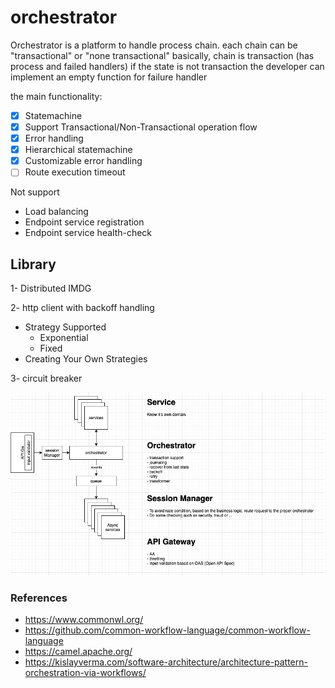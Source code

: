 # orchestrator
Orchestrator is a platform to handle process chain. each chain can be "transactional" or "none transactional"
basically, chain is transaction (has process and failed handlers) if the state is not transaction the developer can implement an empty function for failure handler

the main functionality:
- [X] Statemachine
- [X] Support Transactional/Non-Transactional operation flow
- [X] Error handling
- [X] Hierarchical statemachine
- [X] Customizable error handling
- [ ] Route execution timeout

Not support
- Load balancing
- Endpoint service registration
- Endpoint service health-check


## Library
1- Distributed IMDG

2- http client with backoff handling
- Strategy Supported
    - Exponential
    - Fixed
- Creating Your Own Strategies

3- circuit breaker

![components figure](doc/pic/components.jpg)

### References
- https://www.commonwl.org/
- https://github.com/common-workflow-language/common-workflow-language
- https://camel.apache.org/
- https://kislayverma.com/software-architecture/architecture-pattern-orchestration-via-workflows/